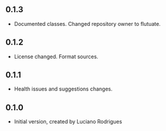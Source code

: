 ## 0.1.3

- Documented classes. Changed repository owner to flutuate.

## 0.1.2

- License changed. Format sources.

## 0.1.1

- Health issues and suggestions changes.

## 0.1.0

- Initial version, created by Luciano Rodrigues
